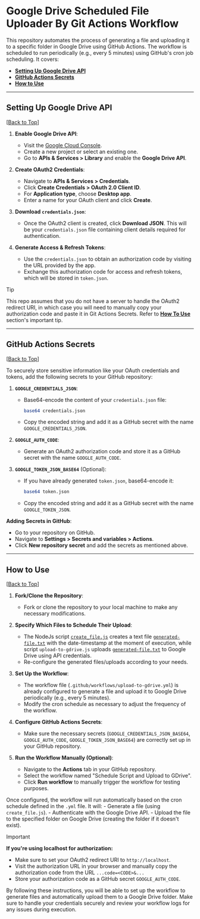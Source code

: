 # Google Drive Scheduled File Uploader By Git Actions Workflow

This repository automates the process of generating a file and uploading it to a specific folder in Google Drive using GitHub Actions. The workflow is scheduled to run periodically (e.g., every 5 minutes) using GitHub's cron job scheduling. It covers:

- [**Setting Up Google Drive API**](#setting-up-google-drive-api)
- [**GitHub Actions Secrets**](#github-actions-secrets)
- [**How to Use**](#how-to-use)

---

## Setting Up Google Drive API
[[Back to Top](#google-drive-scheduled-file-uploader-by-git-actions-workflow)]

1. **Enable Google Drive API**: 
   - Visit the [Google Cloud Console](https://console.developers.google.com/).
   - Create a new project or select an existing one.
   - Go to **APIs & Services > Library** and enable the **Google Drive API**.

2. **Create OAuth2 Credentials**:
   - Navigate to **APIs & Services > Credentials**.
   - Click **Create Credentials > OAuth 2.0 Client ID**.
   - For **Application type**, choose **Desktop app**.
   - Enter a name for your OAuth client and click **Create**.

3. **Download `credentials.json`**:
   - Once the OAuth2 client is created, click **Download JSON**. This will be your `credentials.json` file containing client details required for authentication.

4. **Generate Access & Refresh Tokens**:
   - Use the `credentials.json` to obtain an authorization code by visiting the URL provided by the app.
   - Exchange this authorization code for access and refresh tokens, which will be stored in `token.json`.

> [!TIP]
> This repo assumes that you do not have a server to handle the OAuth2 redirect URI, in which case you will need to manually copy your authorization code and paste it in Git Actions Secrets. Refer to [**How To Use**](#how-to-use) section's important tip.

---

## GitHub Actions Secrets
[[Back to Top](#google-drive-scheduled-file-uploader-by-git-actions-workflow)]

To securely store sensitive information like your OAuth credentials and tokens, add the following secrets to your GitHub repository:

1. **`GOOGLE_CREDENTIALS_JSON`**: 
   - Base64-encode the content of your `credentials.json` file:
     ```bash
     base64 credentials.json
     ```
   - Copy the encoded string and add it as a GitHub secret with the name `GOOGLE_CREDENTIALS_JSON`.

2. **`GOOGLE_AUTH_CODE`**:
   - Generate an OAuth2 authorization code and store it as a GitHub secret with the name `GOOGLE_AUTH_CODE`.

3. **`GOOGLE_TOKEN_JSON_BASE64`** (Optional):
   - If you have already generated `token.json`, base64-encode it:
     ```bash
     base64 token.json
     ```
   - Copy the encoded string and add it as a GitHub secret with the name `GOOGLE_TOKEN_JSON`.

**Adding Secrets in GitHub**:
- Go to your repository on GitHub.
- Navigate to **Settings > Secrets and variables > Actions**.
- Click **New repository secret** and add the secrets as mentioned above.

---

## How to Use
[[Back to Top](#google-drive-scheduled-file-uploader-by-git-actions-workflow)]

1. **Fork/Clone the Repository**: 
   - Fork or clone the repository to your local machine to make any necessary modifications.

2. **Specify Which Files to Schedule Their Upload**: 
   - The NodeJs script [`create_file.js`](create_file.js) creates a text file [`generated-file.txt`](generated-file.txt) with the date-timestamp at the moment of execution, while script `upload-to-gdrive.js` uploads [`generated-file.txt`](generated-file.txt) to Google Drive using API credentials.
   - Re-configure the generated files/uploads according to your needs.

3. **Set Up the Workflow**:
   - The workflow file (`.github/workflows/upload-to-gdrive.yml`) is already configured to generate a file and upload it to Google Drive periodically (e.g., every 5 minutes).
   - Modify the cron schedule as necessary to adjust the frequency of the workflow.

4. **Configure GitHub Actions Secrets**:
   - Make sure the necessary secrets (`GOOGLE_CREDENTIALS_JSON_BASE64`, `GOOGLE_AUTH_CODE`, `GOOGLE_TOKEN_JSON_BASE64`) are correctly set up in your GitHub repository.
  
5. **Run the Workflow Manually (Optional)**:
   - Navigate to the **Actions** tab in your GitHub repository.
   - Select the workflow named "Schedule Script and Upload to GDrive".
   - Click **Run workflow** to manually trigger the workflow for testing purposes.

Once configured, the workflow will run automatically based on the cron schedule defined in the `.yml` file. It will:
     - Generate a file (using `create_file.js`).
     - Authenticate with the Google Drive API.
     - Upload the file to the specified folder on Google Drive (creating the folder if it doesn't exist).

> [!IMPORTANT]
> **If you're using localhost for authorization:**
> - Make sure to set your OAuth2 redirect URI to `http://localhost`.
> - Visit the authorization URL in your browser and manually copy the authorization code from the URL `...code=<CODE>&...`
> - Store your authorization code as a GitHub secret `GOOGLE_AUTH_CODE`.

By following these instructions, you will be able to set up the workflow to generate files and automatically upload them to a Google Drive folder. Make sure to handle your credentials securely and review your workflow logs for any issues during execution.
